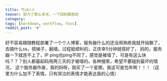 ```yaml
---                                                                                         
title: 气skr人                                                                              
teaser: 努力了那么多天，一下回到解放前                      
category:                                                                              
tags: [markdown, workflow, foss]                                                            
reddit_post: '#'                                                                            
---
```


好不容易跟随教程部署了一个个人博客，服务器什么的还没用熟练我就开始飘了，去搞什么ss，搭梯子，翻墙。过程挺顺利的，正庆幸5分钟就搭好了，
妈的，服务器一下就连不上了，IP ping也ping不同了，感觉是被墙了，可是有这么快吗？？？别人都最起码用两三天的才被墙的。各种搜索，希望不要碰到最坏的情况，
这个服务器作废，我的妈呀，刚买了一个星期，我这可是包年啊！！！（这里为什么加不了表情，只有哭泣的表情才能表达我的心情）
